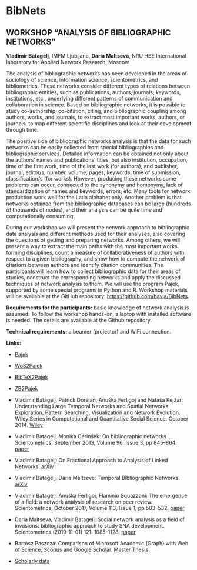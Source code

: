 # BibNets

## WORKSHOP “ANALYSIS OF BIBLIOGRAPHIC NETWORKS”

**Vladimir Batagelj**, IMFM Ljubljana,
**Daria Maltseva**, NRU HSE International laboratory for Applied Network Research, Moscow

The analysis of bibliographic networks has been developed in the areas of sociology of science, information science, scientometrics, and bibliometrics. These networks consider different types of relations between bibliographic entities, such as publications, authors, journals, keywords, institutions, etc., underlying different patterns of communication and collaboration in science. Based on bibliographic networks, it is possible to study co-authorship, co-citation, citing, and bibliographic coupling among authors, works, and journals, to extract most important works, authors, or journals, to map different scientific disciplines and look at their development through time. 

The positive side of bibliographic networks analysis is that the data for such networks can be easily collected from special bibliographies and bibliographic services. Detailed information can be obtained not only about the authors’ names and publications’ titles, but also institution, occupation, time of the first work, time of the last work (for authors), and publisher, journal, editor/s, number, volume, pages, keywords, time of submission, classification/s (for works). However, producing these networks some problems can occur, connected to the synonymy and homonymy, lack of standardization of names and keywords, errors, etc. Many tools for network production work well for the Latin alphabet only. Another problem is that networks obtained from the bibliographic databases can be large (hundreds of thousands of nodes), and their analysis can be quite time and computationally consuming.  

During our workshop we will present the network approach to bibliographic data analysis and different methods used for their analyses, also covering the questions of getting and preparing networks. Among others, we will present a way to extract the main paths with the most important works forming disciplines, count a measure of collaborativeness of authors with respect to a given bibliography, and show how to compute the network of citations between authors and identify citation communities. The participants will learn how to collect bibliographic data for their areas of studies, construct the corresponding networks and apply the discussed techniques of network analysis to them. We will use the program Pajek, supported by some special programs in Python and R. Workshop materials will be available at the GitHub repository: https://github.com/bavla/BibNets.

**Requirements for the participants:** basic knowledge of network analysis is assumed. To follow the workshop hands-on, a laptop with installed software is needed. The details are available at the Github repository.

**Technical requirements:** a beamer (projector) and WiFi connection. 

**Links:**
- [Pajek](https://github.com/bavla/biblio/tree/master/Pajek)
- [WoS2Pajek](https://github.com/bavla/biblio/tree/master/WoS2Pajek)
- [BibTeX2Pajek](https://github.com/bavla/biblio/tree/master/BibTeX2Pajek)
- [ZB2Pajek](https://github.com/bavla/biblio/tree/master/ZB2Pajek)

- Vladimir Batagelj, Patrick Doreian, Anuška Ferligoj and Nataša Kejžar: Understanding Large Temporal Networks and Spatial Networks: Exploration, Pattern Searching, Visualization and Network Evolution. Wiley Series in Computational and Quantitative Social Science.   October 2014. [Wiley](http://eu.wiley.com/WileyCDA/WileyTitle/productCd-0470714522.html)
- Vladimir Batagelj, Monika Cerinšek: On bibliographic networks. Scientometrics, September 2013, Volume 96, Issue 3, pp 845–864. [paper](https://link.springer.com/article/10.1007/s11192-012-0940-1)
- Vladimir Batagelj: On Fractional Approach to Analysis of Linked Networks. [arXiv](https://arxiv.org/abs/1903.00605)
- Vladimir Batagelj, Daria Maltseva: Temporal Bibliographic Networks. [arXiv](https://arxiv.org/abs/1903.00600)
- Vladimir Batagelj, Anuška Ferligoj, Flaminio Squazzoni: The emergence of a field: a network analysis of research on peer review. Scientometrics, October 2017, Volume 113, Issue 1, pp 503–532. [paper](https://link.springer.com/article/10.1007/s11192-017-2522-8)
- Daria Maltseva, Vladimir Batagelj: Social network analysis as a field of invasions: bibliographic approach to study SNA development.
Scientometrics (2019-11-01) 121: 1085-1128. [paper](https://link.springer.com/article/10.1007%2Fs11192-019-03193-x) 


- Bartosz Paszcza: Comparison of Microsoft Academic (Graph) with Web of Science, Scopus and Google Scholar. [Master Thesis](https://www.academia.edu/31175789/Comparison_of_Microsoft_Academic_Graph_with_Web_of_Science_Scopus_and_Google_Scholar) 
- [Scholarly data](https://www.academia.edu/33244312/Information_Processing_and_Management_A_survey_on_scholarly_data_From_big_data_perspective)

